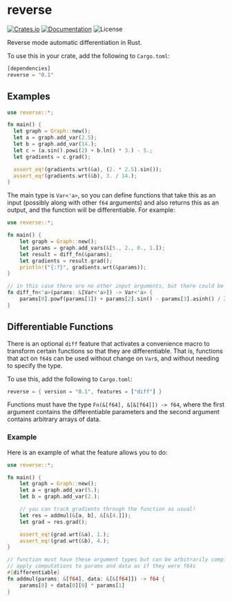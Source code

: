 # reverse

[![Crates.io](https://img.shields.io/crates/v/reverse.svg?style=for-the-badge&color=fc8d62&logo=rust)](https://crates.io/crates/reverse)
[![Documentation](https://img.shields.io/badge/docs.rs-reverse-5E81AC?style=for-the-badge&labelColor=555555&logoColor=white)](https://docs.rs/reverse)
![License](https://img.shields.io/crates/l/reverse?label=License&style=for-the-badge)

Reverse mode automatic differentiation in Rust.

To use this in your crate, add the following to `Cargo.toml`:

```rust
[dependencies]
reverse = "0.1"
```

## Examples

```rust
use reverse::*;

fn main() {
  let graph = Graph::new();
  let a = graph.add_var(2.5);
  let b = graph.add_var(14.);
  let c = (a.sin().powi(2) + b.ln() * 3.) - 5.;
  let gradients = c.grad();

  assert_eq!(gradients.wrt(&a), (2. * 2.5).sin());
  assert_eq!(gradients.wrt(&b), 3. / 14.);
}
```

The main type is `Var<'a>`, so you can define functions that take this as an input (possibly along with other `f64` arguments) and also returns this as an output, and the function will be differentiable. For example:

```rust
use reverse::*;

fn main() {
    let graph = Graph::new();
    let params = graph.add_vars(&[5., 2., 0., 1.]);
    let result = diff_fn(&params);
    let gradients = result.grad();
    println!("{:?}", gradients.wrt(&params));
}

// in this case there are no other input arguments, but there could be
fn diff_fn<'a>(params: &[Var<'a>]) -> Var<'a> {
    params[0].powf(params[1]) + params[2].sin() - params[3].asinh() / 2.
}
```

## Differentiable Functions

There is an optional `diff` feature that activates a convenience macro to transform certain functions so that they are differentiable. That is, functions that act on `f64`s can be used without change on `Var`s, and without needing to specify the type.

To use this, add the following to `Cargo.toml`:

```rust
reverse = { version = "0.1", features = ["diff"] }
```

Functions must have the type `Fn(&[f64], &[&[f64]]) -> f64`, where the first argument contains the differentiable parameters and the second argument contains arbitrary arrays of data.

### Example

Here is an example of what the feature allows you to do:

```rust
use reverse::*;

fn main() {
    let graph = Graph::new();
    let a = graph.add_var(5.);
    let b = graph.add_var(2.);

    // you can track gradients through the function as usual!
    let res = addmul(&[a, b], &[&[4.]]);
    let grad = res.grad();

    assert_eq!(grad.wrt(&a), 1.);
    assert_eq!(grad.wrt(&b), 4.);
}

// function must have these argument types but can be arbitrarily complex
// apply computations to params and data as if they were f64s
#[differentiable]
fn addmul(params: &[f64], data: &[&[f64]]) -> f64 {
    params[0] + data[0][0] * params[1]
}
```
